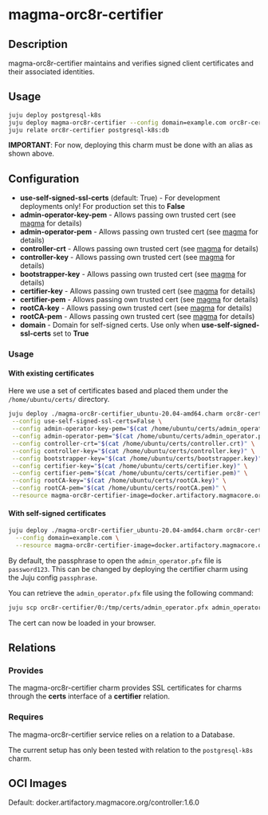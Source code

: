 # magma-orc8r-certifier

## Description
magma-orc8r-certifier maintains and verifies signed client certificates and their associated
identities.

## Usage

```bash
juju deploy postgresql-k8s
juju deploy magma-orc8r-certifier --config domain=example.com orc8r-certifier
juju relate orc8r-certifier postgresql-k8s:db
```

**IMPORTANT**: For now, deploying this charm must be done with an alias as shown above.


## Configuration
- **use-self-signed-ssl-certs** (default: True) - For development deployments only! For production set this to **False**
- **admin-operator-key-pem** - Allows passing own trusted cert (see [magma](https://www.magmacore.org/) for details)
- **admin-operator-pem** - Allows passing own trusted cert (see [magma](https://www.magmacore.org/) for details)
- **controller-crt** - Allows passing own trusted cert (see [magma](https://www.magmacore.org/) for details)
- **controller-key** - Allows passing own trusted cert (see [magma](https://www.magmacore.org/) for details)
- **bootstrapper-key** - Allows passing own trusted cert (see [magma](https://www.magmacore.org/) for details)
- **certifier-key** - Allows passing own trusted cert (see [magma](https://www.magmacore.org/) for details)
- **certifier-pem** - Allows passing own trusted cert (see [magma](https://www.magmacore.org/) for details)
- **rootCA-key** - Allows passing own trusted cert (see [magma](https://www.magmacore.org/) for details)
- **rootCA-pem** - Allows passing own trusted cert (see [magma](https://www.magmacore.org/) for details)
- **domain** - Domain for self-signed certs. Use only when **use-self-signed-ssl-certs** set to **True**


### Usage


#### With existing certificates
Here we use a set of certificates based and placed them under the `/home/ubuntu/certs/` directory.

```bash
juju deploy ./magma-orc8r-certifier_ubuntu-20.04-amd64.charm orc8r-certifier \
 --config use-self-signed-ssl-certs=False \
 --config admin-operator-key-pem="$(cat /home/ubuntu/certs/admin_operator.key.pem)" \
 --config admin-operator-pem="$(cat /home/ubuntu/certs/admin_operator.pem)" \
 --config controller-crt="$(cat /home/ubuntu/certs/controller.crt)" \
 --config controller-key="$(cat /home/ubuntu/certs/controller.key)" \
 --config bootstrapper-key="$(cat /home/ubuntu/certs/bootstrapper.key)" \
 --config certifier-key="$(cat /home/ubuntu/certs/certifier.key)" \
 --config certifier-pem="$(cat /home/ubuntu/certs/certifier.pem)" \
 --config rootCA-key="$(cat /home/ubuntu/certs/rootCA.key)" \
 --config rootCA-pem="$(cat /home/ubuntu/certs/rootCA.pem)" \
 --resource magma-orc8r-certifier-image=docker.artifactory.magmacore.org/controller:1.6.0
```

#### With self-signed certificates

```bash
juju deploy ./magma-orc8r-certifier_ubuntu-20.04-amd64.charm orc8r-certifier \
  --config domain=example.com \
  --resource magma-orc8r-certifier-image=docker.artifactory.magmacore.org/controller:1.6.0
```

By default, the passphrase to open the `admin_operator.pfx` file is `password123`. This can be 
changed by deploying the certifier charm using the Juju config `passphrase`.

You can retrieve the `admin_operator.pfx` file using the following command:

```bash
juju scp orc8r-certifier/0:/tmp/certs/admin_operator.pfx admin_operator.pfx
```

The cert can now be loaded in your browser.

## Relations

### Provides

The magma-orc8r-certifier charm provides SSL certificates for charms through the **certs** 
interface of a **certifier** relation.

### Requires
The magma-orc8r-certifier service relies on a relation to a Database. 

The current setup has only been tested with relation to the `postgresql-k8s` charm.

## OCI Images

Default: docker.artifactory.magmacore.org/controller:1.6.0
